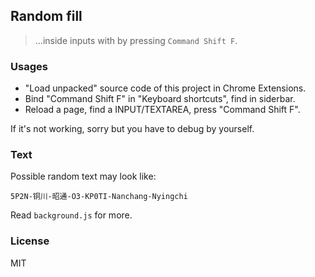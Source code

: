 ## Random fill

> ...inside inputs with by pressing `Command Shift F`.

### Usages

- "Load unpacked" source code of this project in Chrome Extensions.
- Bind "Command Shift F" in "Keyboard shortcuts", find in siderbar.
- Reload a page, find a INPUT/TEXTAREA, press "Command Shift F".

If it's not working, sorry but you have to debug by yourself.

### Text

Possible random text may look like:

```
5P2N-铜川-昭通-O3-KP0TI-Nanchang-Nyingchi
```

Read `background.js` for more.

### License

MIT
